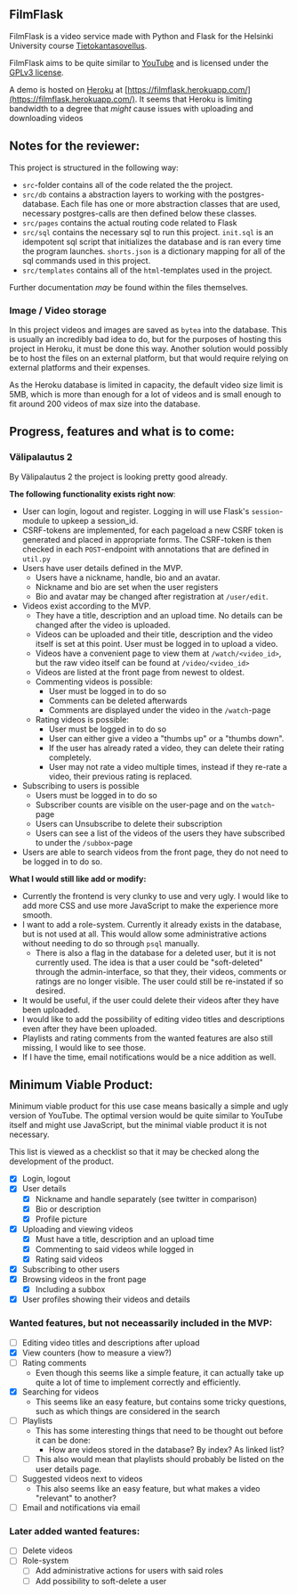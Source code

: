 
## FilmFlask
FilmFlask is a video service made with Python and Flask for the Helsinki
University course [Tietokantasovellus](https://hy-tsoha.github.io/materiaali/).

FilmFlask aims to be quite similar to [YouTube](https://www.youtube.com/) and is
licensed under the [GPLv3 license](./LICENSE).

A demo is hosted on [Heroku](https://dashboard.heroku.com/) at
[https://filmflask.herokuapp.com/](https://filmflask.herokuapp.com/). It seems
that Heroku is limiting bandwidth to a degree that _might_ cause issues with
uploading and downloading videos

## Notes for the reviewer:

This project is structured in the following way:
- `src`-folder contains all of the code related the the project.
- `src/db` contains a abstraction layers to working with the postgres-database.
  Each file has one or more abstraction classes that are used, necessary
  postgres-calls are then defined below these classes.
- `src/pages` contains the actual routing code related to Flask
- `src/sql` contains the necessary sql to run this project. `init.sql` is an
  idempotent sql script that initializes the database and is ran every time the
  program launches. `shorts.json` is a dictionary mapping for all of the sql
  commands used in this project.
- `src/templates` contains all of the `html`-templates used in the project.

Further documentation _may_ be found within the files themselves.

### Image / Video storage
In this project videos and images are saved as `bytea` into the database. This
is usually an incredibly bad idea to do, but for the purposes of hosting this
project in Heroku, it must be done this way. Another solution would possibly be
to host the files on an external platform, but that would require relying on
external platforms and their expenses.

As the Heroku database is limited in capacity, the default video size limit is
5MB, which is more than enough for a lot of videos and is small enough to fit
around 200 videos of max size into the database.

## Progress, features and what is to come:

### Välipalautus 2
By Välipalautus 2 the project is looking pretty good already. 

**The following functionality exists right now**:
- User can login, logout and register. Logging in will use Flask's
  `session`-module to upkeep a session_id.
- CSRF-tokens are implemented, for each pageload a new CSRF token is generated
  and placed in appropriate forms. The CSRF-token is then checked in each
  `POST`-endpoint with annotations that are defined in `util.py`
- Users have user details defined in the MVP.
  - Users have a nickname, handle, bio and an avatar.
  - Nickname and bio are set when the user registers
  - Bio and avatar may be changed after registration at `/user/edit`.
- Videos exist according to the MVP.
  - They have a title, description and an upload time. No details can be changed
    after the video is uploaded.
  - Videos can be uploaded and their title, description and the video itself is
    set at this point. User must be logged in to upload a video.
  - Videos have a convenient page to view them at `/watch/<video_id>`, but the
    raw video itself can be found at `/video/<video_id>`
  - Videos are listed at the front page from newest to oldest.
  - Commenting videos is possible:
    - User must be logged in to do so
    - Comments can be deleted afterwards
    - Comments are displayed under the video in the `/watch`-page
  - Rating videos is possible:
    - User must be logged in to do so
    - User can either give a video a "thumbs up" or a "thumbs down".
    - If the user has already rated a video, they can delete their rating completely.
    - User may not rate a video multiple times, instead if they re-rate a video,
      their previous rating is replaced.
- Subscribing to users is possible
  - Users must be logged in to do so
  - Subscriber counts are visible on the user-page and on the `watch`-page
  - Users can Unsubscribe to delete their subscription
  - Users can see a list of the videos of the users they have subscribed to
    under the `/subbox`-page
- Users are able to search videos from the front page, they do not need to be
  logged in to do so.

**What I would still like add or modify:**
- Currently the frontend is very clunky to use and very ugly. I would like to
  add more CSS and use more JavaScript to make the experience more smooth.
- I want to add a role-system. Currently it already exists in the database, but
  is not used at all. This would allow some administrative actions without
  needing to do so through `psql` manually.
  - There is also a flag in the database for a deleted user, but it is not
    currently used. The idea is that a user could be "soft-deleted" through the
    admin-interface, so that they, their videos, comments or ratings are no
    longer visible. The user could still be re-instated if so desired.
- It would be useful, if the user could delete their videos after they have been
  uploaded.
- I would like to add the possibility of editing video titles and descriptions
  even after they have been uploaded.
- Playlists and rating comments from the wanted features are also still missing,
  I would like to see those.
- If I have the time, email notifications would be a nice addition as well.

## Minimum Viable Product:
Minimum viable product for this use case means basically a simple and ugly
version of YouTube. The optimal version would be quite similar to YouTube itself
and might use JavaScript, but the minimal viable product it is not necessary.

This list is viewed as a checklist so that it may be checked along the
development of the product.

- [X] Login, logout
- [X] User details
    - [X] Nickname and handle separately (see twitter in comparison)
    - [X] Bio or description
    - [X] Profile picture
- [X] Uploading and viewing videos
    - [X] Must have a title, description and an upload time
    - [X] Commenting to said videos while logged in
    - [X] Rating said videos
- [X] Subscribing to other users
- [X] Browsing videos in the front page
  - [X] Including a subbox
- [X] User profiles showing their videos and details

### Wanted features, but not neceassarily included in the MVP:
- [ ] Editing video titles and descriptions after upload
- [X] View counters (how to measure a view?)
- [ ] Rating comments
    - Even though this seems like a simple feature, it can actually take up
      quite a lot of time to implement correctly and efficiently.
- [X] Searching for videos
    - This seems like an easy feature, but contains some tricky questions, such
      as which things are considered in the search
- [ ] Playlists
    - This has some interesting things that need to be thought out before it can
      be done:
        - How are videos stored in the database? By index? As linked list?
    - [ ] This also would mean that playlists should probably be listed on the user
      details page.
- [ ] Suggested videos next to videos
    - This also seems like an easy feature, but what makes a video "relevant" to
      another?
- [ ] Email and notifications via email

### Later added wanted features:
- [ ] Delete videos
- [ ] Role-system
  - [ ] Add administrative actions for users with said roles
  - [ ] Add possibility to soft-delete a user